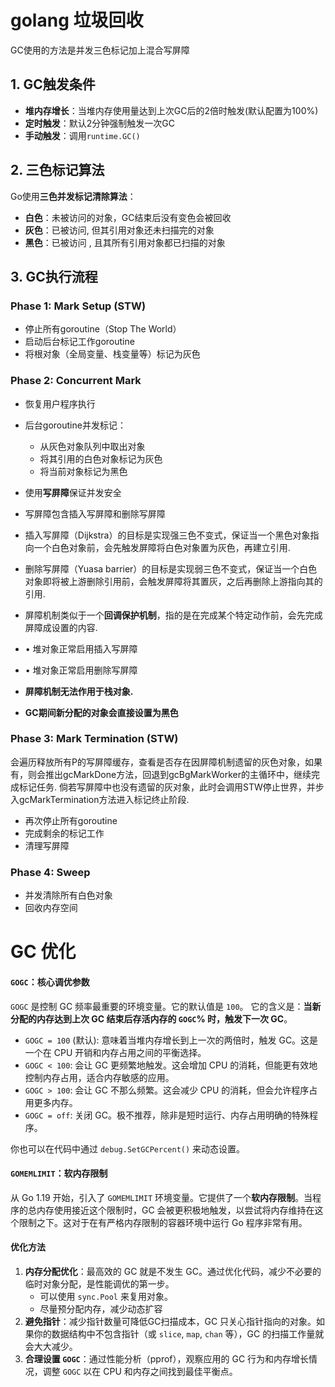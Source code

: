 # golang 垃圾回收

GC使用的方法是并发三色标记加上混合写屏障

## 1. GC触发条件
- **堆内存增长**：当堆内存使用量达到上次GC后的2倍时触发(默认配置为100%)
- **定时触发**：默认2分钟强制触发一次GC
- **手动触发**：调用`runtime.GC()`

## 2. 三色标记算法
Go使用**三色并发标记清除算法**：

- **白色**：未被访问的对象，GC结束后没有变色会被回收
- **灰色**：已被访问, 但其引用对象还未扫描完的对象
- **黑色**：已被访问 , 且其所有引用对象都已扫描的对象

## 3. GC执行流程

### Phase 1: Mark Setup (STW)
- 停止所有goroutine（Stop The World）
- 启动后台标记工作goroutine
- 将根对象（全局变量、栈变量等）标记为灰色

### Phase 2: Concurrent Mark
- 恢复用户程序执行
- 后台goroutine并发标记：
  - 从灰色对象队列中取出对象
  - 将其引用的白色对象标记为灰色
  - 将当前对象标记为黑色
  
- 使用**写屏障**保证并发安全
 - 写屏障包含插入写屏障和删除写屏障
 - 插入写屏障（Dijkstra）的目标是实现强三色不变式，保证当一个黑色对象指向一个白色对象前，会先触发屏障将白色对象置为灰色，再建立引用.
 - 删除写屏障（Yuasa barrier）的目标是实现弱三色不变式，保证当一个白色对象即将被上游删除引用前，会触发屏障将其置灰，之后再删除上游指向其的引用.
 - 屏障机制类似于一个**回调保护机制**，指的是在完成某个特定动作前，会先完成屏障成设置的内容.
 - • 堆对象正常启用插入写屏障
 - • 堆对象正常启用删除写屏障
 - **屏障机制无法作用于栈对象.**

- **GC期间新分配的对象会直接设置为黑色**
### Phase 3: Mark Termination (STW)
会遍历释放所有P的写屏障缓存，查看是否存在因屏障机制遗留的灰色对象，如果有，则会推出gcMarkDone方法，回退到gcBgMarkWorker的主循环中，继续完成标记任务.
倘若写屏障中也没有遗留的灰对象，此时会调用STW停止世界，并步入gcMarkTermination方法进入标记终止阶段.

- 再次停止所有goroutine
- 完成剩余的标记工作
- 清理写屏障

### Phase 4: Sweep
- 并发清除所有白色对象
- 回收内存空间



# GC 优化


#### `GOGC`：核心调优参数

`GOGC` 是控制 GC 频率最重要的环境变量。它的默认值是 `100`。 它的含义是：**当新分配的内存达到上次 GC 结束后存活内存的 `GOGC`% 时，触发下一次 GC**。

- `GOGC = 100` (默认): 意味着当堆内存增长到上一次的两倍时，触发 GC。这是一个在 CPU 开销和内存占用之间的平衡选择。
- `GOGC < 100`: 会让 GC 更频繁地触发。这会增加 CPU 的消耗，但能更有效地控制内存占用，适合内存敏感的应用。
- `GOGC > 100`: 会让 GC 不那么频繁。这会减少 CPU 的消耗，但会允许程序占用更多内存。
- `GOGC = off`: 关闭 GC。极不推荐，除非是短时运行、内存占用明确的特殊程序。

你也可以在代码中通过 `debug.SetGCPercent()` 来动态设置。

#### `GOMEMLIMIT`：软内存限制

从 Go 1.19 开始，引入了 `GOMEMLIMIT` 环境变量。它提供了一个**软内存限制**。当程序的总内存使用接近这个限制时，GC 会被更积极地触发，以尝试将内存维持在这个限制之下。这对于在有严格内存限制的容器环境中运行 Go 程序非常有用。

#### 优化方法

1. **内存分配优化**：最高效的 GC 就是不发生 GC。通过优化代码，减少不必要的临时对象分配，是性能调优的第一步。
    - 可以使用 `sync.Pool` 来复用对象。
    - 尽量预分配内存，减少动态扩容
2. **避免指针**：减少指针数量可降低GC扫描成本，GC 只关心指针指向的对象。如果你的数据结构中不包含指针（或 `slice`, `map`, `chan` 等），GC 的扫描工作量就会大大减少。
3. **合理设置 `GOGC`**：通过性能分析（pprof），观察应用的 GC 行为和内存增长情况，调整 `GOGC` 以在 CPU 和内存之间找到最佳平衡点。
